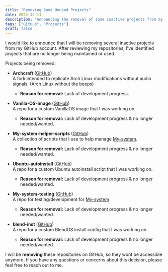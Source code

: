 ```yaml
---
title: "Removing Some Unused Projects"
date: 2024-12-11
description: "Announcing the removal of some inactive projects from my GitHub account"
tags: ["GitHub", "Projects"]
draft: false
---
```


I would like to announce that I will be removing several inactive projects from my GitHub account. After reviewing my repositories, I've identified projects that are no longer being maintained or used.

Projects being removed:

* **Archcraft** ([GitHub](https://github.com/Githubguy132010/archcraft))  
  A fork intended to replicate Arch Linux modifications without audio signals. (Arch Linux without the beeps)
  * **Reason for removal:** Lack of development progress.

* **Vanilla-OS-image** ([GitHub](https://github.com/Githubguy132010/VanillaOS-image))  
  A repo for a custom VanillaOS image that I was working on.
  * **Reason for removal:** Lack of development progress & no longer needed/wanted.

* **My-system-helper-scripts** ([GitHub](https://github.com/Githubguy132010/My-system-helper-scripts))  
  A collection of scripts that I use to help manage [My-system](https://github.com/Githubguy132010/My-system).
  * **Reason for removal:** Lack of development progress & no longer needed/wanted.

* **Ubuntu-autoinstall** ([GitHub](https://github.com/Githubguy132010/Ubuntu-autoinstall))  
  A repo for a custom Ubuntu autoinstall script that I was working on.
  * **Reason for removal:** Lack of development progress & no longer needed/wanted.

* **My-system-testing** ([GitHub](https://github.com/Githubguy132010/My-system-testing))  
  A repo for testing/development for [My-system](https://github.com/Githubguy132010/My-system)
  * **Reason for removal:** Lack of development progress & no longer needed/wanted.

* **blend-inst** ([GitHub](https://github.com/Githubguy132010/blend-inst))  
  A repo for a custom BlendOS install config that I was working on.
  * **Reason for removal:** Lack of development progress & no longer needed/wanted.

I will be **removing** these repositories on GitHub, so they wont be accessible anymore. If you have any questions or concerns about this decision, please feel free to reach out to me.